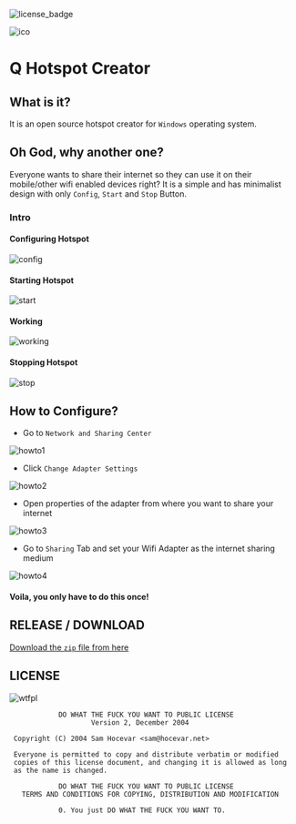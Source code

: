 ![license_badge](http://www.wtfpl.net/wp-content/uploads/2012/12/wtfpl-badge-1.png)

![ico](https://github.com/manashmndl/QHotspotCreator/blob/master/Icons/qhotspot.ico)

# Q Hotspot Creator

## What is it?
It is an open source hotspot creator for `Windows` operating system.

## Oh God, why another one?

Everyone wants to share their internet so they can use it on their mobile/other wifi enabled devices right? It is a simple and has minimalist design with only `Config`, `Start` and `Stop` Button. 


### Intro

#### Configuring Hotspot

![config](https://github.com/manashmndl/QHotspotCreator/blob/master/screenshots/config.png)

#### Starting Hotspot

![start](https://github.com/manashmndl/QHotspotCreator/blob/master/screenshots/start.png)

#### Working

![working](https://github.com/manashmndl/QHotspotCreator/blob/master/screenshots/Screenshot_2016-03-22-14-40-05.png)

#### Stopping Hotspot

![stop](https://github.com/manashmndl/QHotspotCreator/blob/master/screenshots/stop.png)

## How to Configure?

* Go to `Network and Sharing Center`

![howto1](https://github.com/manashmndl/QHotspotCreator/blob/master/screenshots/howto1.png)

* Click `Change Adapter Settings`

![howto2](https://github.com/manashmndl/QHotspotCreator/blob/master/screenshots/howto2.png)

* Open properties of the adapter from where you want to share your internet

![howto3](https://github.com/manashmndl/QHotspotCreator/blob/master/screenshots/howto3.png)

* Go to `Sharing` Tab and set your Wifi Adapter as the internet sharing medium

![howto4](https://github.com/manashmndl/QHotspotCreator/blob/master/screenshots/howto4.png)

#### Voila, you only have to do this once!

## RELEASE / DOWNLOAD

[Download the `zip` file from here](https://github.com/manashmndl/QHotspotCreator/releases/tag/1.1.0)

## LICENSE

![wtfpl](http://www.wtfpl.net/wp-content/uploads/2012/12/logo-220x1601.png)

```
            DO WHAT THE FUCK YOU WANT TO PUBLIC LICENSE 
                    Version 2, December 2004 

 Copyright (C) 2004 Sam Hocevar <sam@hocevar.net> 

 Everyone is permitted to copy and distribute verbatim or modified 
 copies of this license document, and changing it is allowed as long 
 as the name is changed. 

            DO WHAT THE FUCK YOU WANT TO PUBLIC LICENSE 
   TERMS AND CONDITIONS FOR COPYING, DISTRIBUTION AND MODIFICATION 

            0. You just DO WHAT THE FUCK YOU WANT TO.
```
